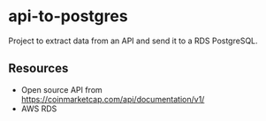 # api-to-postgres
Project to extract data from an API and send it to a RDS PostgreSQL.

## Resources
* Open source API from https://coinmarketcap.com/api/documentation/v1/
* AWS RDS